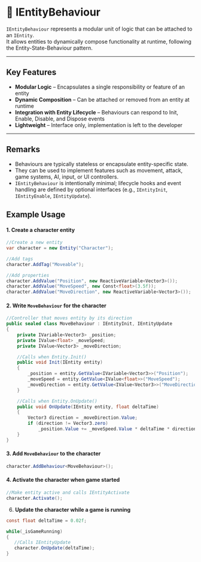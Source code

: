# 🧩️ IEntityBehaviour

`IEntityBehaviour` represents a modular unit of logic that can be attached to an `IEntity`.  
It allows entities to dynamically compose functionality at runtime, following the Entity-State-Behaviour pattern.

---

## Key Features

- **Modular Logic** – Encapsulates a single responsibility or feature of an entity
- **Dynamic Composition** – Can be attached or removed from an entity at runtime
- **Integration with Entity Lifecycle** – Behaviours can respond to Init, Enable, Disable, and Dispose events
- **Lightweight** – Interface only, implementation is left to the developer

---

## Remarks

- Behaviours are typically stateless or encapsulate entity-specific state.
- They can be used to implement features such as movement, attack, game systems, AI, input, or UI controllers.
- `IEntityBehaviour` is intentionally minimal; lifecycle hooks and event handling are defined by optional interfaces (e.g., `IEntityInit`, `IEntityEnable`, `IEntityUpdate`).

## Example Usage

#### 1. Create a character entity
```csharp
//Create a new entity
var character = new Entity("Character");

//Add tags
character.AddTag("Moveable");

//Add properties
character.AddValue("Position", new ReactiveVariable<Vector3>());
character.AddValue("MoveSpeed", new Const<float>(3.5f));
character.AddValue("MoveDirection", new ReactiveVariable<Vector3>());
```

#### 2. Write `MoveBehaviour` for the character
```csharp
//Controller that moves entity by its direction
public sealed class MoveBehaviour : IEntityInit, IEntityUpdate
{
    private IVariable<Vector3> _position;
    private IValue<float> _moveSpeed;
    private IValue<Vector3> _moveDirection;

    //Calls when Entity.Init()
    public void Init(IEntity entity)
    {
        _position = entity.GetValue<IVariable<Vector3>>("Position");
        _moveSpeed = entity.GetValue<IValue<float>>("MoveSpeed");
        _moveDirection = entity.GetValue<IValue<Vector3>>("MoveDirection");
    }

    //Calls when Entity.OnUpdate()
    public void OnUpdate(IEntity entity, float deltaTime)
    {
        Vector3 direction = _moveDirection.Value;
        if (direction != Vector3.zero) 
            _position.Value += _moveSpeed.Value * deltaTime * direction;
    }
}
```
#### 3. Add `MoveBehaviour` to the character
```csharp
character.AddBehaviour<MoveBehaviour>();
```
#### 4. **Activate the character when game started**
```csharp
//Make entity active and calls IEntityActivate
character.Activate(); 
```
6. **Update the character while a game is running**
```csharp
const float deltaTime = 0.02f;

while(_isGameRunning)
{
   //Calls IEntityUpdate
   character.OnUpdate(deltaTime); 
}
```